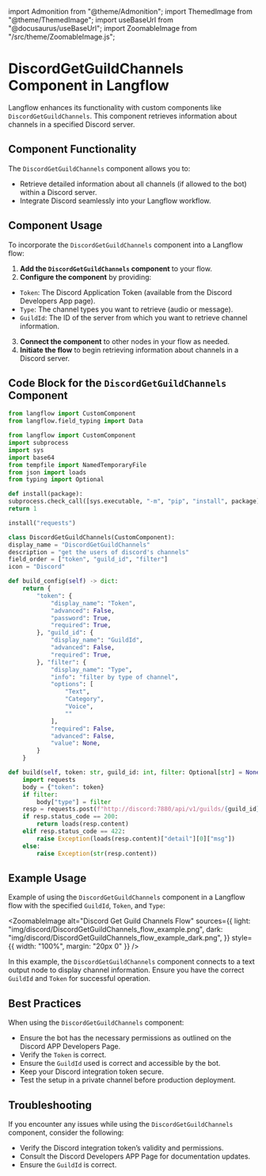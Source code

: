 import Admonition from "@theme/Admonition";
import ThemedImage from "@theme/ThemedImage";
import useBaseUrl from "@docusaurus/useBaseUrl";
import ZoomableImage from "/src/theme/ZoomableImage.js";

# DiscordGetGuildChannels Component in Langflow

Langflow enhances its functionality with custom components like `DiscordGetGuildChannels`. This component retrieves information about channels in a specified Discord server.

## Component Functionality

<Admonition type="tip" title="Component Functionality">

The `DiscordGetGuildChannels` component allows you to:

- Retrieve detailed information about all channels (if allowed to the bot) within a Discord server.
- Integrate Discord seamlessly into your Langflow workflow.

</Admonition>

## Component Usage

To incorporate the `DiscordGetGuildChannels` component into a Langflow flow:

1. **Add the `DiscordGetGuildChannels` component** to your flow.
2. **Configure the component** by providing:
- `Token`: The Discord Application Token (available from the Discord Developers App page).
- `Type`: The channel types you want to retrieve (audio or message).
- `GuildId`: The ID of the server from which you want to retrieve channel information.
3. **Connect the component** to other nodes in your flow as needed.
4. **Initiate the flow** to begin retrieving information about channels in a Discord server.

## Code Block for the `DiscordGetGuildChannels` Component

```python
from langflow import CustomComponent
from langflow.field_typing import Data

from langflow import CustomComponent
import subprocess
import sys
import base64
from tempfile import NamedTemporaryFile
from json import loads
from typing import Optional

def install(package):
subprocess.check_call([sys.executable, "-m", "pip", "install", package])
return 1

install("requests")

class DiscordGetGuildChannels(CustomComponent):
display_name = "DiscordGetGuildChannels"
description = "get the users of discord's channels"
field_order = ["token", "guild_id", "filter"]
icon = "Discord"

def build_config(self) -> dict:
    return {
        "token": {
            "display_name": "Token",
            "advanced": False,
            "password": True,
            "required": True,
        }, "guild_id": {
            "display_name": "GuildId",
            "advanced": False,
            "required": True,
        }, "filter": {
            "display_name": "Type",
            "info": "filter by type of channel",
            "options": [
                "Text",
                "Category",
                "Voice",
                ""
            ],
            "required": False,
            "advanced": False,
            "value": None,
        }
    }

def build(self, token: str, guild_id: int, filter: Optional[str] = None) -> dict:
    import requests
    body = {"token": token}
    if filter:
        body["type"] = filter
    resp = requests.post(f"http://discord:7880/api/v1/guilds/{guild_id}/get_channels", json=body)
    if resp.status_code == 200:
        return loads(resp.content)
    elif resp.status_code == 422:
        raise Exception(loads(resp.content)["detail"][0]["msg"])
    else:
        raise Exception(str(resp.content))
```

## Example Usage

<Admonition type="info" title="Example Usage">

Example of using the `DiscordGetGuildChannels` component in a Langflow flow with the specified `GuildId`, `Token`, and `Type`:

<ZoomableImage
alt="Discord Get Guild Channels Flow"
sources={{
light: "img/discord/DiscordGetGuildChannels_flow_example.png",
dark: "img/discord/DiscordGetGuildChannels_flow_example_dark.png",
}}
style={{ width: "100%", margin: "20px 0" }}
/>

In this example, the `DiscordGetGuildChannels` component connects to a text output node to display channel information. Ensure you have the correct `GuildId` and `Token` for successful operation.

</Admonition>

## Best Practices

<Admonition type="tip" title="Best Practices">

When using the `DiscordGetGuildChannels` component:

- Ensure the bot has the necessary permissions as outlined on the Discord APP Developers Page.
- Verify the `Token` is correct.
- Ensure the `GuildId` used is correct and accessible by the bot.
- Keep your Discord integration token secure.
- Test the setup in a private channel before production deployment.

</Admonition>

## Troubleshooting

<Admonition type="caution" title="Troubleshooting">

If you encounter any issues while using the `DiscordGetGuildChannels` component, consider the following:

- Verify the Discord integration token’s validity and permissions.
- Consult the Discord Developers APP Page for documentation updates.
- Ensure the `GuildId` is correct.

</Admonition>